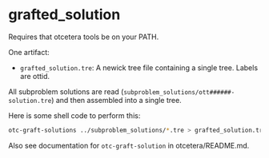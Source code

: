 # grafted_solution

Requires that otcetera tools be on your PATH.

One artifact:
 * `grafted_solution.tre`: A newick tree file containing a single tree. Labels are ottid. 

All subproblem solutions are read (`subproblem_solutions/ott######-solution.tre`)
and then assembled into a single tree.

Here is some shell code to perform this:

```sh
otc-graft-solutions ../subproblem_solutions/*.tre > grafted_solution.tre
```
Also see documentation for `otc-graft-solution` in otcetera/README.md.
